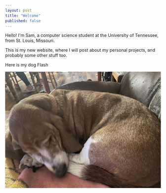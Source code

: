 ```yaml
---
layout: post
title: "Welcome"
published: false
---
```

Hello! I'm Sam, a computer science student at the University of Tennessee, from St. Louis, Missouri.

This is my new website, where I will post about my personal projects, and probably some other stuff too.

Here is my dog Flash

![flash](/assets/Flash01.jpeg)